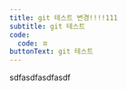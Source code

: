 ```yaml
---
title: git 테스트 변경!!!!111
subtitle: git 테스트
code:
  code: ㅍ
buttonText: git 테스트
---
```

sdfasdfasdfasdf
